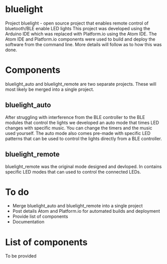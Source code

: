 # bluelight
Project bluelight  - open source project that enables remote control of bluetooth/BLE enable LED lights
This project was developed using the Arduino IDE which was replaced with Platform.io using the Atom IDE.  The Atom IDE and Platform.io components were used to build and deploy the software from the command line.  More details will follow as to how this was done.

# Components
bluelight_auto and bluelight_remote are two separate projects.  These will most likely be merged into a single project.
## bluelight_auto
After struggling with interference from the BLE controller to the BLE modules that control the lights we developed an auto mode that times LED changes with specific music.  You can change the timers and the music used yourself.  The auto mode also comes pre-made with specific LED patterns that can be used to control the lights directly from a BLE controller.
## bluelight_remote
bluelight_remote was the original mode designed and devloped.  In contains specific LED modes that can used to control the connected LEDs.

# To do
* Merge bluelight_auto and bluelight_remote into a single project
* Post details Atom and Platform.io for automated builds and deployment
* Provide list of components
* Documentation

# List of components
To be provided
